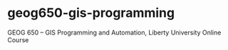 # geog650-gis-programming
GEOG 650 – GIS Programming and Automation, Liberty University Online Course
